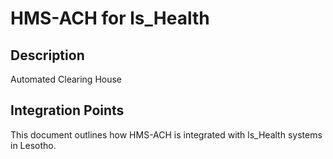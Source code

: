 # HMS-ACH for ls_Health

## Description

Automated Clearing House

## Integration Points

This document outlines how HMS-ACH is integrated with ls_Health systems in Lesotho.
